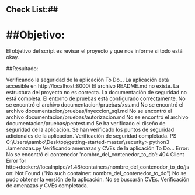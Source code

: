 ## Check List:##

# ##Objetivo:

El objetivo del script es revisar el proyecto y que nos informe si todo está okay.

##Resultado:

Verificando la seguridad de la aplicación To Do...
La aplicación está accesible en http://localhost:8000/
El archivo README.md no existe.
La estructura del proyecto no es correcta.
La documentación de seguridad no está completa.
El entorno de pruebas está configurado correctamente.
No se encontró el archivo documentacion/pruebas/xss.md
No se encontró el archivo documentacion/pruebas/inyeccion_sql.md
No se encontró el archivo documentacion/pruebas/autorizacion.md
No se encontró el archivo documentacion/pruebas/pentest.md
Se ha verificado el diseño de seguridad de la aplicación.
Se han verificado los puntos de seguridad adicionales de la aplicación.
Verificación de seguridad completada.
PS C:\Users\sambo\Desktop\getting-started-master\security> python3 .\amenazas.py
Verificando amenazas y CVEs de la aplicación To Do...
Error: No se encontró el contenedor 'nombre_del_contenedor_to_do': 404 Client Error for http+docker://localnpipe/v1.48/containers/nombre_del_contenedor_to_do/json: Not Found ("No such container: nombre_del_contenedor_to_do")
No se pudo obtener la versión de la aplicación. No se buscarán CVEs.
Verificación de amenazas y CVEs completada.